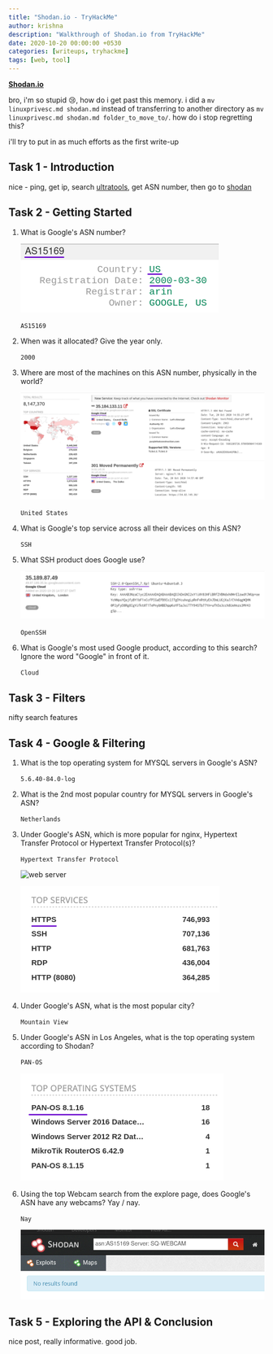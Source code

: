 ```yaml
---
title: "Shodan.io - TryHackMe"
author: krishna
description: "Walkthrough of Shodan.io from TryHackMe"
date: 2020-10-20 00:00:00 +0530
categories: [writeups, tryhackme]
tags: [web, tool]
---
```


**[Shodan.io](https://tryhackme.com/room/shodan)**

bro, i'm so stupid :cry:, how do i get past this memory. i did a `mv linuxprivesc.md shodan.md` instead of transferring to another directory as `mv linuxprivesc.md shodan.md folder_to_move_to/`. how do i stop regretting this?

i'll try to put in as much efforts as the first write-up

## Task 1 - Introduction

nice - ping, get ip, search [ultratools](https://www.ultratools.com/tools/asnInfo), get ASN number, then go to [shodan](http://www.shodan.io)

## Task 2 - Getting Started

1. What is Google's ASN number?

	![ultratools search](https://raw.githubusercontent.com/lordlabuckdas/lordlabuckdas.github.io/gh-pages/assets/img/tryhackme/shodan/shodan1.png)

	`AS15169`

2. When was it allocated? Give the year only.

	`2000`

3. Where are most of the machines on this ASN number, physically in the world?

	![shodan search](https://raw.githubusercontent.com/lordlabuckdas/lordlabuckdas.github.io/gh-pages/assets/img/tryhackme/shodan/shodan2.png)

	`United States`

4. What is Google's top service across all their devices on this ASN?

	`SSH`

5. What SSH product does Google use?

	![ssh product](https://raw.githubusercontent.com/lordlabuckdas/lordlabuckdas.github.io/gh-pages/assets/img/tryhackme/shodan/shodan3.png)

	`OpenSSH`

6. What is Google's most used Google product, according to this search? Ignore the word "Google" in front of it.

	`Cloud`

## Task 3 - Filters

nifty search features

## Task 4 - Google & Filtering

1. What is the top operating system for MYSQL servers in Google's ASN?

	`5.6.40-84.0-log`

2. What is the 2nd most popular country for MYSQL servers in Google's ASN?

	`Netherlands`

3. Under Google's ASN, which is more popular for nginx, Hypertext Transfer Protocol or Hypertext Transfer Protocol(s)?

	`Hypertext Transfer Protocol`

	![web server](https://raw.githubusercontent.com/lordlabuckdas/lordlabuckdas.github.io/gh-pages/assets/img/tryhackme/shodan/-shodan5.png)

	![http or https ig](https://raw.githubusercontent.com/lordlabuckdas/lordlabuckdas.github.io/gh-pages/assets/img/tryhackme/shodan/shodan6.png)

4. Under Google's ASN, what is the most popular city?

	`Mountain View`

5. Under Google's ASN in Los Angeles, what is the top operating system according to Shodan?

	`PAN-OS`

	![hmm pan os ay?](https://raw.githubusercontent.com/lordlabuckdas/lordlabuckdas.github.io/gh-pages/assets/img/tryhackme/shodan/shodan7.png)

6. Using the top Webcam search from the explore page, does Google's ASN have any webcams? Yay / nay.

	`Nay`

	![nice, no webcams up](https://raw.githubusercontent.com/lordlabuckdas/lordlabuckdas.github.io/gh-pages/assets/img/tryhackme/shodan/shodan8.png)

## Task 5 - Exploring the API & Conclusion

nice post, really informative. good job.
